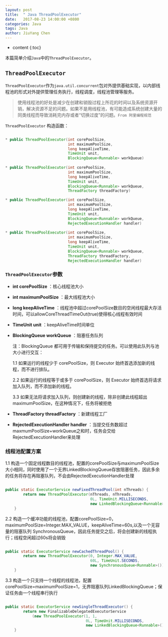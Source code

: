 ```yaml
---
layout: post
title:  " Java ThreadPoolExecutor"
date:   2017-08-23 14:00:00 +0800
categories: Java 
tags: Java 
author: JiuYang Chen
---
```




* content
{:toc}





本篇简单介绍`Java`中的`ThreadPoolExecutor`。

## `ThreadPoolExecutor`

`ThreadPoolExecutor`作为`java.util.concurrent`包对外提供基础实现，以内部线程池的形式对外提供管理任务执行，线程调度，线程池管理等服务。

> 使用线程池的好处是减少在创建和销毁过程上所花的时间以及系统资源开销，解决资源不足的问题。如果不是用线程池，有可能造成系统创建大量的同类线程而导致消耗完内存或者“切换过度”的问题。`From 阿里编程规范`

`ThreadPoolExecutor` 构造函数：

```java

* public ThreadPoolExecutor(int corePoolSize,
                            int maximumPoolSize,
                            long keepAliveTime,
                            TimeUnit unit,
                            BlockingQueue<Runnable> workQueue)
							
* public ThreadPoolExecutor(int corePoolSize,
                            int maximumPoolSize,
                            long keepAliveTime, 
                            TimeUnit unit, 
                            BlockingQueue<Runnable> workQueue, 
                            ThreadFactory threadFactory)

* public ThreadPoolExecutor(int corePoolSize,
                            int maximumPoolSize,
                            long keepAliveTime,
                            TimeUnit unit,
                            BlockingQueue<Runnable> workQueue,
                            RejectedExecutionHandler handler)
							
* public ThreadPoolExecutor(int corePoolSize, 
                            int maximumPoolSize, 
                            long keepAliveTime, 
                            TimeUnit unit, 
                            BlockingQueue<Runnable> workQueue, 
                            ThreadFactory threadFactory, 
                            RejectedExecutionHandler handler)

```							
							
### `ThreadPoolExecutor`参数
							
* **int corePoolSize** ：核心线程池大小

* **int maximumPoolSize** ：最大线程池大小

* **long keepAliveTime** ：线程池中超过corePoolSize数目的空闲线程最大存活时间，可以allowCoreThreadTimeOut(true)使得核心线程有效时间

* **TimeUnit unit** ：keepAliveTime时间单位

* **BlockingQueue workQueue** ：阻塞任务队列

	注：BlockingQueue 都可用于传输和保持提交的任务。可以使用此队列与池大小进行交互：

	1.1 如果运行的线程少于 corePoolSize，则 Executor 始终首选添加新的线程，而不进行排队。
	
	2.2 如果运行的线程等于或多于 corePoolSize，则 Executor 始终首选将请求加入队列，而不添加新的线程。
	
	3.3 如果无法将请求加入队列，则创建新的线程，除非创建此线程超出 maximumPoolSize，在这种情况下，任务将被拒绝

* **ThreadFactory threadFactory** ：新建线程工厂

* **RejectedExecutionHandler handler** ：当提交任务数超过maxmumPoolSize+workQueue之和时，任务会交给RejectedExecutionHandler来处理			

### 线程池配置方案

1.1 构造一个固定线程数目的线程池，配置的corePoolSize与maximumPoolSize大小相同，同时使用了一个无界LinkedBlockingQueue存放阻塞任务，因此多余的任务将存在再阻塞队列，不会由RejectedExecutionHandler处理 

```java

public static ExecutorService newFixedThreadPool(int nThreads) {  
        return new ThreadPoolExecutor(nThreads, nThreads,  
                                      0L, TimeUnit.MILLISECONDS,  
                                      new LinkedBlockingQueue<Runnable>());  
    }  

```

2.2 构造一个缓冲功能的线程池，配置corePoolSize=0，maximumPoolSize=Integer.MAX_VALUE，keepAliveTime=60s,以及一个无容量的阻塞队列 SynchronousQueue，因此任务提交之后，将会创建新的线程执行；线程空闲超过60s将会销毁 

```java

public static ExecutorService newCachedThreadPool() {  
        return new ThreadPoolExecutor(0, Integer.MAX_VALUE,  
                                      60L, TimeUnit.SECONDS,  
                                      new SynchronousQueue<Runnable>());  
    }  

```

3.3 构造一个只支持一个线程的线程池，配置corePoolSize=maximumPoolSize=1，无界阻塞队列LinkedBlockingQueue；保证任务由一个线程串行执行 

```java

public static ExecutorService newSingleThreadExecutor() {  
        return new FinalizableDelegatedExecutorService  
            (new ThreadPoolExecutor(1, 1,  
                                    0L, TimeUnit.MILLISECONDS,  
                                    new LinkedBlockingQueue<Runnable>()));  
    }  

```











